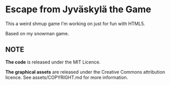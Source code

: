 Escape from Jyväskylä the Game
======================

This a weird shmup game I'm working on just for fun with HTML5. 

Based on my snowman game.


NOTE
----
**The code** is released under the MIT Licence.

**The graphical assets** are released under the Creative Commons attribution licence. See assets/COPYRIGHT.md for more information.
